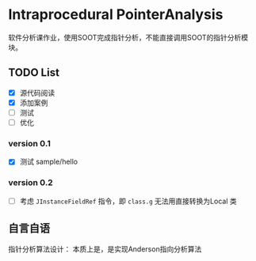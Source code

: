 # Intraprocedural PointerAnalysis
软件分析课作业，使用SOOT完成指针分析，不能直接调用SOOT的指针分析模块。

## TODO List
- [x] 源代码阅读
- [x] 添加案例
- [ ] 测试
- [ ] 优化

### version 0.1
- [x] 测试 sample/hello

### version 0.2
- [ ] 考虑 `JInstanceFieldRef` 指令，即 `class.g` 无法用直接转换为Local 类

## 自言自语

指针分析算法设计：
本质上是，是实现Anderson指向分析算法




